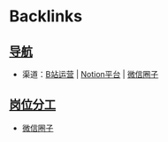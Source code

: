 
# Backlinks
## [导航](导航.md)
- 渠道：[B站运营](B站运营.md) | [Notion平台](Notion平台.md) | [微信圈子](微信圈子.md)

## [岗位分工](岗位分工.md)
- [微信圈子](微信圈子.md)

